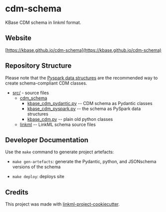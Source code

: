 # cdm-schema

KBase CDM schema in linkml format.

## Website

[https://kbase.github.io/cdm-schema](https://kbase.github.io/cdm-schema)

## Repository Structure

Please note that the [Pyspark data structures](src/cdm_schema/kbase_cdm_pyspark.py) are the recommended way to create schema-compliant CDM classes.

* [src/](src/) - source files
  * [cdm_schema](src/cdm_schema)
    * [kbase_cdm_pydantic.py](src/cdm_schema/kbase_cdm_pydantic.py) -- CDM schema as Pydantic classes
    * [kbase_cdm_pyspark.py](src/cdm_schema/kbase_cdm_pyspark.py) -- the schema as PySpark data structures
    * [kbase_cdm.py](src/cdm_schema/kbase_cdm.py) -- plain old python classes
  * [linkml](src/linkml) -- LinkML schema source files

## Developer Documentation

Use the `make` command to generate project artefacts:

* `make gen-artefacts`: generate the Pydantic, python, and JSONschema versions of the schema

* `make deploy`: deploys site

## Credits

This project was made with
[linkml-project-cookiecutter](https://github.com/linkml/linkml-project-cookiecutter).
